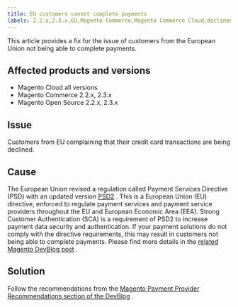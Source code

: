 ```yaml
---
title: EU customers cannot complete payments
labels: 2.2.x,2.3.x,EU,Magento Commerce,Magento Commerce Cloud,declined,how to,payments
---
```


This article provides a fix for the issue of customers from the European Union not being able to complete payments.

## Affected products and versions

* Magento Cloud all versions
* Magento Commerce 2.2.x, 2.3.x
* Magento Open Source 2.2.x, 2.3.x

## Issue

Customers from EU complaining that their credit card transactions are being declined.

## Cause

The European Union revised a regulation called Payment Services Directive (PSD) with an updated version [PSD2](https://ec.europa.eu/info/law/payment-services-psd-2-directive-eu-2015-2366_en) . This is a European Union (EU) directive, enforced to regulate payment services and payment service providers throughout the EU and European Economic Area (EEA). Strong Customer Authentication (SCA) is a requirement of PSD2 to increase payment data security and authentication. If your payment solutions do not comply with the directive requirements, this may result in customers not being able to complete payments. Please find more details in the [related Magento DevBlog post](https://community.magento.com/t5/Magento-DevBlog/3D-Secure-2-0-changes/ba-p/136460) .

## Solution

Follow the recommendations from the [Magento Payment Provider Recommendations section of the DevBlog](https://community.magento.com/t5/Magento-DevBlog/3D-Secure-2-0-changes/ba-p/136460#recommendations) .
